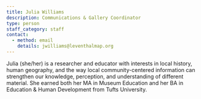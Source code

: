 ```yaml
---
title: Julia Williams
description: Communications & Gallery Coordinator
type: person
staff_category: staff
contact:
  - method: email
    details: jwilliams@leventhalmap.org
---
```


Julia (she/her) is a researcher and educator with interests in local history, human geography, and the way local community-centered information can strengthen our knowledge, perception, and understanding of different material. She earned both her MA in Museum Education and her BA in Education & Human Development from Tufts University.
